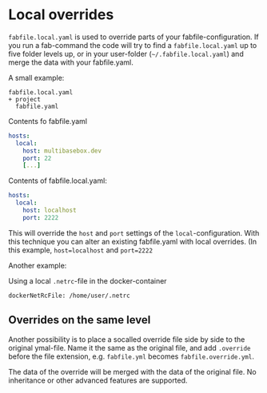 # Local overrides

`fabfile.local.yaml` is used to override parts of your fabfile-configuration. If you run a fab-command the code will try to find a `fabfile.local.yaml` up to five folder levels up, or in your user-folder (`~/.fabfile.local.yaml`) and merge the data with your fabfile.yaml.


A small example:

```
fabfile.local.yaml
+ project
  fabfile.yaml
```

Contents fo fabfile.yaml
```yaml
hosts:
  local:
    host: multibasebox.dev
    port: 22
    [...]
```

Contents of fabfile.local.yaml:
```yaml
hosts:
  local:
    host: localhost
    port: 2222
```

This will override the `host` and `port` settings of the `local`-configuration. With this technique you can alter an existing fabfile.yaml with local overrides. (In this example,  `host=localhost` and `port=2222`

Another example:

Using a local `.netrc`-file in the docker-container

```
dockerNetRcFile: /home/user/.netrc
```

## Overrides on the same level

Another possibility is to place a socalled override file side by side to the original ymal-file. Name it the same as the original file, and add `.override` before the file extension, e.g. `fabfile.yml` becomes `fabfile.override.yml`.

The data of the override will be merged with the data of the original file. No inheritance or other advanced features are supported.

